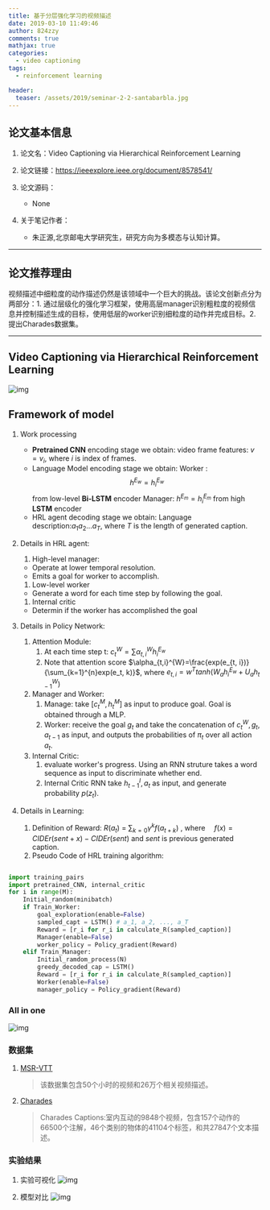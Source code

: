 ```yaml
---
title: 基于分层强化学习的视频描述
date: 2019-03-10 11:49:46
author: 824zzy
comments: true
mathjax: true
categories:
  - video captioning
tags:
  - reinforcement learning

header:
  teaser: /assets/2019/seminar-2-2-santabarbla.jpg
---
```


## 论文基本信息

1. 论文名：Video Captioning via Hierarchical Reinforcement Learning

2. 论文链接：<https://ieeexplore.ieee.org/document/8578541/>

3. 论文源码：
    - None

4. 关于笔记作者：
    - 朱正源,北京邮电大学研究生，研究方向为多模态与认知计算。  

---

## 论文推荐理由

视频描述中细粒度的动作描述仍然是该领域中一个巨大的挑战。该论文创新点分为两部分：1. 通过层级化的强化学习框架，使用高层manager识别粗粒度的视频信息并控制描述生成的目标，使用低层的worker识别细粒度的动作并完成目标。2. 提出Charades数据集。

---

## Video Captioning via Hierarchical Reinforcement Learning

![img](https://ws1.sinaimg.cn/large/ca26ff18gy1g0xt4i7vsnj20qs0k47lv.jpg)

## Framework of model

1. Work processing
    - **Pretrained CNN** encoding stage we obtain: video frame features: $v={v_i}$, where $i$ is index of frames.
    - Language Model encoding stage we obtain:
      Worker : $$h^{E_w}={h_i^{E_w}}$$ from low-level **Bi-LSTM** encoder
      Manager: $h^{E_m}={h_i^{E_m}}$ from high **LSTM** encoder
    - HRL agent decoding stage we obtain:
      Language description:$a_{1}a_{2}...a_{T}$, where $T$ is the length of generated caption.

1. Details in HRL agent:
    1. High-level manager:
      - Operate at lower temporal resolution.
      - Emits a goal for worker to accomplish.
    1. Low-level worker
      - Generate a word for each time step by following the goal.
    1. Internal critic
      - Determin if the worker has accomplished the goal

1. Details in Policy Network:
    1. Attention Module:
       1. At each time step t: $c_t^W=\sum\alpha_{t,i}^{W}h^{E_w}_i$
       2. Note that attention score $\alpha_{t,i}^{W}=\frac{exp(e_{t, i})}{\sum_{k=1}^{n}exp(e_t, k)}$, where $e_{t,i}=w^{T} tanh(W_{a} h_{i}^{E_w} + U_{a} h^{W}_{t-1})$
    2. Manager and Worker:
       1. Manage: take $[c_t^M, h_t^M]$ as input to produce goal. Goal is obtained through a MLP.
       2. Worker: receive the goal $g_t$ and take the concatenation of $c_t^W, g_t, a_{t-1}$ as input, and outputs the probabilities of $\pi_t$ over all action $a_t$.
    3. Internal Critic:
       1. evaluate worker's progress. Using an RNN struture takes a word sequence as input to discriminate whether end.
       2. Internal Critic RNN take $h^I_{t-1}, a_t$ as input, and generate probability $p(z_t)$.

1. Details in Learning:
   1. Definition of Reward:
   $R(a_t)$ = $\sum_{k=0} \gamma^{k} f(a_{t+k})$ , where　 $f(x)=CIDEr(sent+x)-CIDEr(sent)$ and $sent$ is previous generated caption.
   1. Pseudo Code of HRL training algorithm:

```py

import training_pairs
import pretrained_CNN, internal_critic
for i in range(M):
    Initial_random(minibatch)
    if Train_Worker:
        goal_exploration(enable=False)
        sampled_capt = LSTM() # a_1, a_2, ..., a_T
        Reward = [r_i for r_i in calculate_R(sampled_caption)]
        Manager(enable=False)
        worker_policy = Policy_gradient(Reward)
    elif Train_Manager:
        Initial_ramdom_process(N)
        greedy_decoded_cap = LSTM()
        Reward = [r_i for r_i in calculate_R(sampled_caption)]
        Worker(enable=False)
        manager_policy = Policy_gradient(Reward)
```

### All in one

![img](https://ws1.sinaimg.cn/large/ca26ff18gy1g0xt54v9puj21ao0p27c8.jpg)

### 数据集

1. [MSR-VTT](http://ms-multimedia-challenge.com/2017/challenge)
    > 该数据集包含50个小时的视频和26万个相关视频描述。

1. [Charades](https://mila.quebec/en/publications/public-datasets/m-vad/)
    > Charades Captions:室内互动的9848个视频，包含157个动作的66500个注解，46个类别的物体的41104个标签，和共27847个文本描述。

### 实验结果

1. 实验可视化
![img](https://ws1.sinaimg.cn/large/ca26ff18gy1g0xs2qfw1rj220k0hce5u.jpg)

1. 模型对比
![img](https://ws1.sinaimg.cn/mw690/ca26ff18gy1g0xs1f57tkj21120hwgpl.jpg)
